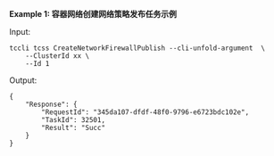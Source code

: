 **Example 1: 容器网络创建网络策略发布任务示例**



Input: 

```
tccli tcss CreateNetworkFirewallPublish --cli-unfold-argument  \
    --ClusterId xx \
    --Id 1
```

Output: 
```
{
    "Response": {
        "RequestId": "345da107-dfdf-48f0-9796-e6723bdc102e",
        "TaskId": 32501,
        "Result": "Succ"
    }
}
```


